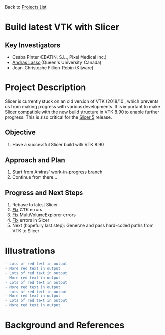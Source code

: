 Back to [Projects List](../../README.md#ProjectsList)

# Build latest VTK with Slicer

## Key Investigators

- Csaba Pinter (EBATIN, S.L., Pixel Medical Inc.)
- [Andras Lasso](http://perk.cs.queensu.ca/users/lasso) (Queen's University, Canada)
- Jean-Christophe Fillion-Robin (Kitware)

# Project Description

Slicer is currently stuck on an old version of VTK (2018/10), which prevents us from making progress with various developments. It is important to make Slicer compatible with the new build structure in VTK 8.90 to enable further progress. This is also critical for the [Slicer 5](https://github.com/NA-MIC/ProjectWeek/blob/master/PW33_2020_GranCanaria/Breakouts/Slicer5/README.md) release.


## Objective

<!-- Describe here WHAT you would like to achieve (what you will have as end result). -->

1. Have a successful Slicer build with VTK 8.90

## Approach and Plan

<!-- Describe here HOW you would like to achieve the objectives stated above. -->

1. Start from Andras' [work-in-progress](https://github.com/Slicer/Slicer/pull/1252) [branch](https://github.com/lassoan/Slicer/tree/build-with-vtk89)
1. Continue from there...

## Progress and Next Steps

<!-- Update this section as you make progress, describing of what you have ACTUALLY DONE. If there are specific steps that you could not complete then you can describe them here, too. -->

1. Rebase to latest Slicer
1. [Fix](https://github.com/cpinter/CTK/tree/build-with-vtk89) CTK errors
1. [Fix](https://github.com/cpinter/MultiVolumeExplorer/tree/build-with-vtk89) MultiVolumeExplorer errors
1. [Fix](https://github.com/cpinter/Slicer/tree/build-with-vtk89) errors in Slicer
1. Next (hopefully last step): Generate and pass hard-coded paths from VTK to Slicer

# Illustrations

```diff
- Lots of red text in output
- More red text in output
- Lots of red text in output
- More red text in output
- Lots of red text in output
- More red text in output
- Lots of red text in output
- More red text in output
- Lots of red text in output
- More red text in output
```

# Background and References

<!-- If you developed any software, include link to the source code repository. If possible, also add links to sample data, and to any relevant publications. -->
